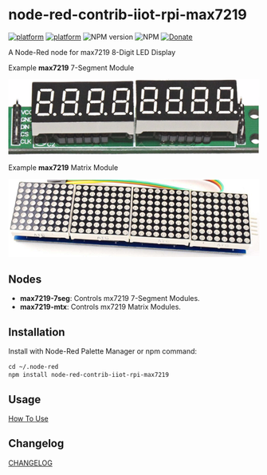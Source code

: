# node-red-contrib-iiot-rpi-max7219

[![platform](https://img.shields.io/badge/platform-Node--RED-red)](https://nodered.org)
[![platform](https://img.shields.io/badge/platform-Raspberry--Pi-ff69b4)](https://www.raspberrypi.com/)
![NPM version](https://badge.fury.io/js/node-red-contrib-iiot-rpi-max7219.svg)
![NPM](https://img.shields.io/npm/l/node-red-contrib-iiot-rpi-max7219)
[![Donate](https://img.shields.io/badge/Donate-PayPal-yellow.svg)](https://www.paypal.com/cgi-bin/webscr?cmd=_s-xclick&hosted_button_id=ZDRCZBQFWV3A6)

A Node-Red node for max7219 8-Digit LED Display<br>

Example  **max7219** 7-Segment Module

![image info](images/max7219-7seg.png)

Example  **max7219** Matrix Module

![image info](images/max7219-matrix.png)

## Nodes
- **max7219-7seg**: Controls mx7219 7-Segment Modules.
- **max7219-mtx**: Controls mx7219 Matrix Modules.

## Installation
Install with Node-Red Palette Manager or npm command:
```
cd ~/.node-red
npm install node-red-contrib-iiot-rpi-max7219
```

## Usage

[How To Use](howtouse.md)<br>

## Changelog
[CHANGELOG](CHANGELOG.md)<br>